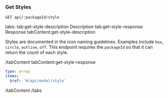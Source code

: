 ### Get Styles

```text
GET api/:packageId/style
```

tabs:
tab:get-style-description Description
tab:get-style-response Response
tabContent:get-style-description

Styles are documented in the icon naming guidelines. Examples include `box`, `circle`, `outline`, `off`. This endpoint requires the `packageId` so that it can return the count of each style.

/tabContent
tabContent:get-style-response

```yaml
type: array
items:
  $ref: '#/api/model/style'
```

/tabContent
/tabs